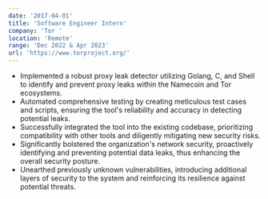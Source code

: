 ```yaml
---
date: '2017-04-01'
title: 'Software Engineer Intern'
company: 'Tor '
location: 'Remote'
range: 'Dec 2022 & Apr 2023'
url: 'https://www.torproject.org/'
---
```


- Implemented a robust proxy leak detector utilizing Golang, C, and Shell to identify and prevent proxy leaks within the Namecoin and Tor ecosystems.
- Automated comprehensive testing by creating meticulous test cases and scripts, ensuring the tool's reliability and accuracy in detecting potential leaks.
- Successfully integrated the tool into the existing codebase, prioritizing compatibility with other tools and diligently mitigating new security risks.
- Significantly bolstered the organization's network security, proactively identifying and preventing potential data leaks, thus enhancing the overall security posture.
- Unearthed previously unknown vulnerabilities, introducing additional layers of security to the system and reinforcing its resilience against potential threats.
